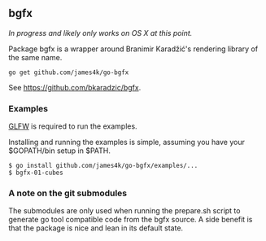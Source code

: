 ## bgfx

_In progress and likely only works on OS X at this point._

Package bgfx is a wrapper around Branimir Karadžić's rendering library
of the same name.

`go get github.com/james4k/go-bgfx`

See <https://github.com/bkaradzic/bgfx>.

### Examples

[GLFW](http://www.glfw.org/) is required to run the examples.

Installing and running the examples is simple, assuming you have your
$GOPATH/bin setup in $PATH.

```
$ go install github.com/james4k/go-bgfx/examples/...
$ bgfx-01-cubes
```

### A note on the git submodules

The submodules are only used when running the prepare.sh script to
generate go tool compatible code from the bgfx source. A side benefit is
that the package is nice and lean in its default state.

